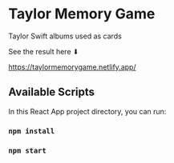 # Taylor Memory Game

Taylor Swift albums used as cards

See the result here ⬇

https://taylormemorygame.netlify.app/

## Available Scripts
In this React App project directory, you can run:

### `npm install`
### `npm start`
